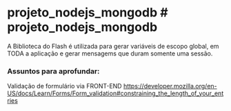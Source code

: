 # projeto_nodejs_mongodb # projeto_nodejs_mongodb

A Biblioteca do Flash é utilizada para gerar variáveis de escopo global, em TODA a aplicação e gerar mensagems que duram somente uma sessão. 

### Assuntos para aprofundar:

Validação de formulário via FRONT-END
https://developer.mozilla.org/en-US/docs/Learn/Forms/Form_validation#constraining_the_length_of_your_entries
